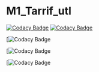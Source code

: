 # M1_Tarrif_utl


[![Codacy Badge](https://api.codacy.com/project/badge/Grade/a145c7e561d64aa1b5c0d2941c662ce0)](https://app.codacy.com/gh/Harshavardhana0603/M1_Tarrif_utl?utm_source=github.com&utm_medium=referral&utm_content=Harshavardhana0603/M1_Tarrif_utl&utm_campaign=Badge_Grade_Settings)
 [![Codacy Badge](https://app.codacy.com/project/badge/Grade/ce0dc36cf7eb4a37b292775bca62fafb)](https://www.codacy.com/gh/Harshavardhana0603/M1_Tarrif_utl/dashboard?utm_source=github.com&amp;utm_medium=referral&amp;utm_content=Harshavardhana0603/M1_Tarrif_utl&amp;utm_campaign=Badge_Grade)



[![Codacy Badge](https://app.codiga.io/public/project/31086/M1_Tarrif_utl/dashboard)



[![Codacy Badge](https://api.codiga.io/project/31086/score/svg)



[![Codacy Badge](https://api.codiga.io/project/31086/status/svg)
